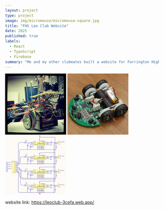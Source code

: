 ```yaml
---
layout: project
type: project
image: img/micromouse/micromouse-square.jpg
title: "FHS Leo Club Website"
date: 2025
published: true
labels:
  - React
  - TypeScript
  - Firebase
summary: "Me and my other clubmates built a website for Farrington High School's Leo Club."
---
```


<div class="text-center p-4">
  <img width="200px" src="../img/micromouse/micromouse-robot.png" class="img-thumbnail" >
  <img width="200px" src="../img/micromouse/micromouse-robot-2.jpg" class="img-thumbnail" >
  <img width="200px" src="../img/micromouse/micromouse-circuit.png" class="img-thumbnail" >
</div>

website link: https://leoclub-3cefa.web.app/

